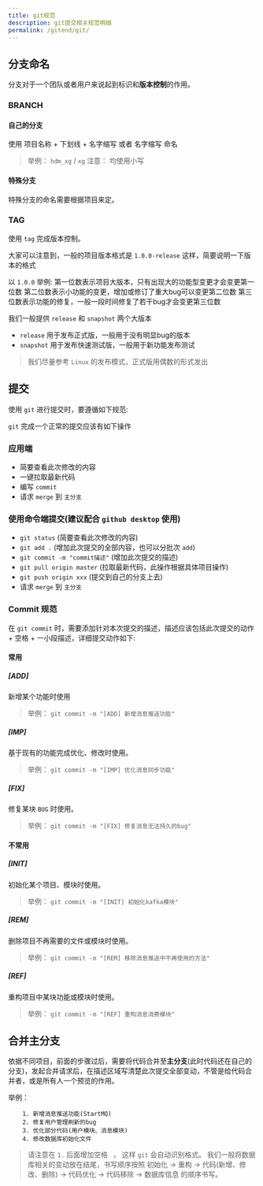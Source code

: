 ```yaml
---
title: git规范
description: git提交相关规范明细
permalink: /gitend/git/
---
```


## 分支命名

分支对于一个团队或者用户来说起到标识和**版本控制**的作用。

### BRANCH

#### 自己的分支

使用 项目名称 + 下划线 + 名字缩写 或者 名字缩写 命名

> 举例： `hdm_xg` / `xg`
> 注意： 均使用小写 

#### 特殊分支

特殊分支的命名需要根据项目来定。

### TAG

使用 `tag` 完成版本控制。

大家可以注意到，一般的项目版本格式是 `1.0.0-release` 这样，简要说明一下版本的格式

以 `1.0.0` 举例:
第一位数表示项目大版本，只有出现大的功能型变更才会变更第一位数
第二位数表示小功能的变更，增加或修订了重大bug可以变更第二位数
第三位数表示功能的修复，一般一段时间修复了若干bug才会变更第三位数

我们一般提供 `release` 和 `snapshot` 两个大版本
* `release` 用于发布正式版，一般用于没有明显bug的版本
* `snapshot` 用于发布快速测试版，一般用于新功能发布测试

> 我们尽量参考 `Linux` 的发布模式，正式版用偶数的形式发出

## 提交

使用 `git` 进行提交时，要遵循如下规范:

`git` 完成一个正常的提交应该有如下操作

### 应用端

* 简要查看此次修改的内容
* 一键拉取最新代码
* 编写 `commit`
* 请求 `merge` 到 `主分支`

### 使用命令端提交(建议配合 `github desktop` 使用)

* `git status` (简要查看此次修改的内容)
* `git add .` (增加此次提交的全部内容，也可以分批次 `add`)
* `git commit -m "commit描述"` (增加此次提交的描述)
* `git pull origin master` (拉取最新代码，此操作根据具体项目操作)
* `git push origin xxx` (提交到自己的分支上去)
* 请求 `merge` 到 `主分支`

### Commit 规范

在 `git commit` 时，需要添加针对本次提交的描述，描述应该包括此次提交的动作 + 空格 + 一小段描述，详细提交动作如下:

#### 常用

##### [ADD]

新增某个功能时使用

> 举例： `git commit -m "[ADD] 新增消息推送功能"` 

##### [IMP]

基于现有的功能完成优化、修改时使用。

> 举例： `git commit -m "[IMP] 优化消息同步功能"` 

##### [FIX]

修复某块 `BUG` 时使用。

> 举例： `git commit -m "[FIX] 修复消息无法持久的bug"` 

#### 不常用

##### [INIT]

初始化某个项目、模块时使用。

> 举例： `git commit -m "[INIT] 初始化kafka模块"` 

##### [REM]

删除项目不再需要的文件或模块时使用。

> 举例： `git commit -m "[REM] 移除消息推送中不再使用的方法"` 

##### [REF]

重构项目中某块功能或模块时使用。

> 举例： `git commit -m "[REF] 重构消息消费模块"` 

## 合并主分支

依据不同项目，前面的步骤过后，需要将代码合并至**主分支**(此时代码还在自己的分支)，发起合并请求后，在描述区域写清楚此次提交全部变动，不管是给代码合并者，或是所有人一个预览的作用。

举例：

```
    1. 新增消息推送功能(StartMQ)
    2. 修复用户管理刷新的bug
    3. 优化部分代码(用户模块、消息模块)
    4. 修改数据库初始化文件
```

> 请注意在 `1.` 后面增加空格 ` `， 这样 `git` 会自动识别格式。
> 我们一般将数据库相关的变动放在结尾，书写顺序按照 初始化 -> 重构 -> 代码(新增、修改、删除) -> 代码优化 -> 代码移除 -> 数据库信息 的顺序书写。





